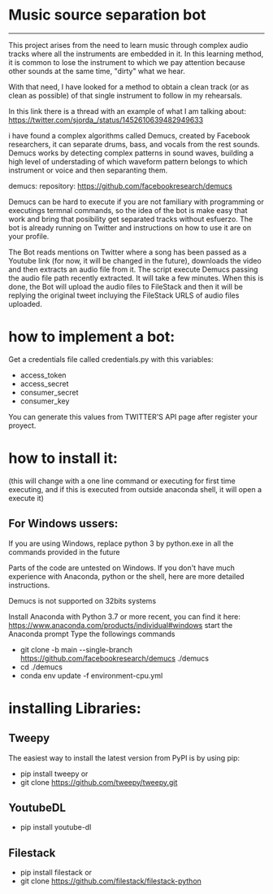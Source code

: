 # Music source separation bot
---
This project arises from the need to learn music through complex audio tracks where all the instruments are embedded in it. In this learning method, it is common to lose the instrument to which we pay attention because other sounds at the same time, "dirty" what we hear.

With that need, I have looked for a method to obtain a clean track (or as clean as possible) of that single instrument to follow in my rehearsals.

In this link there is a thread with an example of what I am talking about:
https://twitter.com/sjorda_/status/1452610639482949633

i have found a complex algorithms called Demucs, created by Facebook researchers, it can separate drums, bass, and vocals from the rest sounds. Demucs works by detecting complex patterns in sound waves, building a high level of understading of which waveform pattern belongs to which instrument or voice and then separanting them.

demucs: repository:
https://github.com/facebookresearch/demucs

Demucs can be hard to execute if you are not familiary with programming or executings termnal commands, so the idea of the bot is make easy that work and bring that posibility get separated tracks without esfuerzo. The bot is already running on Twitter and instructions on how to use it are on your profile.

The Bot reads mentions on Twitter where a song has been passed as a Youtube link (for now, it will be changed in the future), downloads the video and then extracts an audio file from it. The script execute Demucs passing the audio file path recently extracted. It will take a few minutes.
When this is done, the Bot will upload the audio files to FileStack and then it will be replying the original tweet incluying the FileStack URLS of audio files uploaded. 

# how to implement a bot:
Get a credentials file called credentials.py with this variables:
- access_token
- access_secret
- consumer_secret
- consumer_key

You can generate this values from TWITTER'S API page after register your proyect.

# how to install it:
(this will change with a one line command or executing for first time executing, and if this is executed from outside anaconda shell, it will open a execute it)

## For Windows ussers:
If you are using Windows, replace python 3 by python.exe in all the commands provided in the future

Parts of the code are untested on Windows. If you don't have much experience with Anaconda, python or the shell, here are more detailed instructions. 

Demucs is not supported on 32bits systems

Install Anaconda with Python 3.7 or more recent, you can find it here: https://www.anaconda.com/products/individual#windows
start the Anaconda prompt
Type the followings commands

- git clone -b main --single-branch https://github.com/facebookresearch/demucs ./demucs
- cd ./demucs
- conda env update -f environment-cpu.yml

# installing Libraries: 

## Tweepy
The easiest way to install the latest version from PyPI is by using pip:

- pip install tweepy
or
- git clone https://github.com/tweepy/tweepy.git

## YoutubeDL
- pip install youtube-dl

## Filestack
- pip install filestack
or 
- git clone https://github.com/filestack/filestack-python

